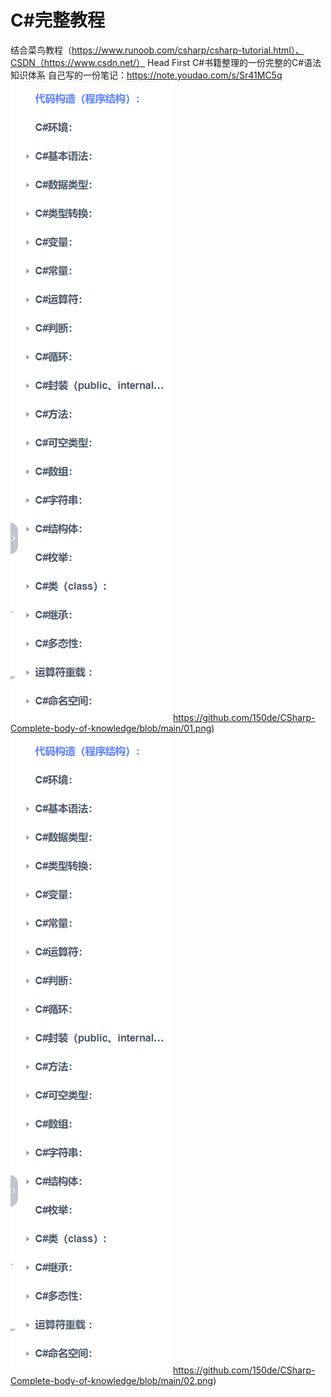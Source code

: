 # C#完整教程
结合菜鸟教程（https://www.runoob.com/csharp/csharp-tutorial.html）、CSDN（https://www.csdn.net/）  Head First C#书籍整理的一份完整的C#语法知识体系
自己写的一份笔记：https://note.youdao.com/s/Sr41MC5q
![目录一](https://github.com/150de/CSharp-Complete-body-of-knowledge/blob/main/01.png)https://github.com/150de/CSharp-Complete-body-of-knowledge/blob/main/01.png)
![目录二](https://github.com/150de/CSharp-Complete-body-of-knowledge/blob/main/01.png)https://github.com/150de/CSharp-Complete-body-of-knowledge/blob/main/02.png)
